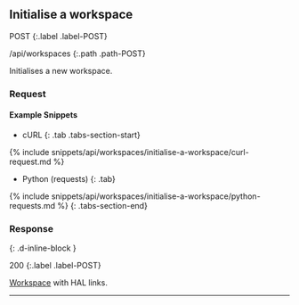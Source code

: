 ## Initialise a workspace

POST
{:.label .label-POST}

/api/workspaces
{:.path .path-POST}

Initialises a new workspace.

### Request
#### Example Snippets
- cURL
{: .tab .tabs-section-start}

{% include snippets/api/workspaces/initialise-a-workspace/curl-request.md %}

- Python (requests)
{: .tab}

{% include snippets/api/workspaces/initialise-a-workspace/python-requests.md %}
{: .tabs-section-end}

### Response
{: .d-inline-block }

200
{:.label .label-POST}

[Workspace](#workspace) with HAL links.

---
